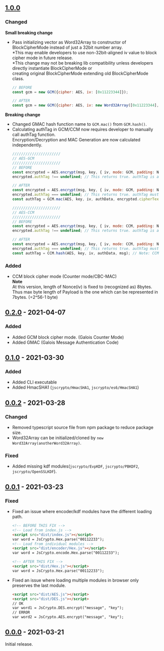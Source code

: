 ## [1.0.0]
### Changed
**Small breaking change**
- Pass initializing vector as Word32Array to constructor of BlockCipherMode instead of just a 32bit number array.  
  \*This may enable developers to use non-32bit-aligned iv value to block cipher mode in future release.  
  \*This change may not be breaking lib compatibility unless developers directly instantiate BlockCipherMode or  
    creating original BlockCipherMode extending old BlockCipherMode class.
  ```js
  // BEFORE
  const gcm = new GCM({cipher: AES, iv: [0x11223344]});
  
  // AFTER
  const gcm = new GCM({cipher: AES, iv: new Word32Array([0x11223344], 4)});
  ```

**Breaking change**
- Changed GMAC hash function name to `GCM.mac()` from `GCM.hash()`.
- Calculating authTag in GCM/CCM now requires developer to manually call authTag function.  
  Encryption/Decryption and MAC Generation are now calculated independently.
  ```js
  //////////////////////
  // AES-GCM
  //////////////////////
  // BEFORE
  const encrypted = AES.encrypt(msg, key, { iv, mode: GCM, padding: NoPadding, authData });
  encrypted.authTag !== undefined; // This returns true. authTag is automatically calculated on encryption.

  // AFTER
  const encrypted = AES.encrypt(msg, key, { iv, mode: GCM, padding: NoPadding, authData });
  encrypted.authTag === undefined; // This returns true. authTag must be manually calculated as below.
  const authTag = GCM.mac(AES, key, iv, authData, encrypted.cipherText);
  
  //////////////////////
  // AES-CCM
  //////////////////////
  // BEFORE
  const encrypted = AES.encrypt(msg, key, { iv, mode: CCM, padding: NoPadding, authData });
  encrypted.authTag !== undefined; // This returns true. authTag is automatically calculated on encryption.

  // AFTER
  const encrypted = AES.encrypt(msg, key, { iv, mode: CCM, padding: NoPadding, authData });
  encrypted.authTag === undefined; // This returns true. authTag must be manually calculated as below.
  const authTag = CCM.hash(AES, key, iv, authData, msg); // Note: CCM requires original plaintext to get authTag.
  ```

### Added
- CCM block cipher mode (Counter mode/CBC-MAC)  
  **Note**  
  At this version, length of Nonce(iv) is fixed to (recognized as) 8bytes.  
  Thus max byte length of Payload is the one which can be represented in 7bytes. (=2^56-1 byte)

## [0.2.0] - 2021-04-07
### Added
- Added GCM block cipher mode. (Galois Counter Mode)
- Added GMAC (Galois Message Authentication Code)

## [0.1.0] - 2021-03-30
### Added
- Added CLI executable  
- Added HmacSHA1 (`jscrypto/HmacSHA1`, `jscrypto/es6/HmacSHA1`)

## [0.0.2] - 2021-03-28
### Changed
- Removed typescript source file from npm package to reduce package size.
- Word32Array can be initialized/cloned by `new Word32Array(anotherWord32Array)`.

### Fixed
- Added missing kdf modules(`jscrypto/EvpKDF`, `jscrypto/PBKDF2`, `jscrypto/OpenSSLKDF`).

## [0.0.1] - 2021-03-23
### Fixed
- Fixed an issue where encoder/kdf modules have the different loading path.  
  ```html
  <!-- BEFORE THIS FIX -->
  <!-- Load from index.js -->
  <script src="dist/index.js"></script>
  var word = JsCrypto.Hex.parse("00112233");
  <!-- Load from individual modules -->
  <script src="dist/encoder/Hex.js"></script>
  var word = JsCrypto.encode.Hex.parse("00112233");
  
  <!-- AFTER THIS FIX -->
  <script src="dist/Hex.js"></script>
  var word = JsCrypto.Hex.parse("00112233");
  ```
- Fixed an issue where loading multiple modules in browser only preserves the last module.
   ```html
  <script src="dist/AES.js"></script>
  <script src="dist/DES.js"></script>
  // OK
  var word1 = JsCrypto.DES.encrypt("message", "key");
  // ERROR
  var word2 = JsCrypto.AES.encrypt("message", "key");
   ```

## [0.0.0] - 2021-03-21
Initial release.

<!-- [Unreleased]: https://github.com/Hinaser/jscrypto/compare/v0.1.0...v0.2.0 -->
[1.0.0]: https://github.com/Hinaser/jscrypto/compare/v0.2.0...v1.0.0
[0.2.0]: https://github.com/Hinaser/jscrypto/compare/v0.1.0...v0.2.0
[0.1.0]: https://github.com/Hinaser/jscrypto/compare/v0.0.2...v0.1.0
[0.0.2]: https://github.com/Hinaser/jscrypto/releases/tag/v0.0.2
[0.0.1]: https://github.com/Hinaser/jscrypto/releases/tag/v0.0.1
[0.0.0]: https://github.com/Hinaser/jscrypto/releases/tag/v0.0.0